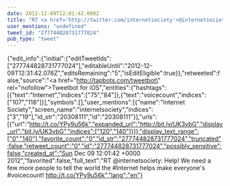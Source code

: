 ```yaml
---
date: 2012-12-09T12:01:42.000Z
title: "RT <a href='http://twitter.com/internetsociety'>@internetsociety</a>: Help! We need a few more people to tell the world the #Internet helps make everyone's #voicecount! http://t.co/YPy9u56k″"
user_mentions: "undefined"
tweet_id: "277744828731777024"
pub_type: "tweet"
---
```

{"edit_info":{"initial":{"editTweetIds":["277744828731777024"],"editableUntil":"2012-12-09T12:31:42.076Z","editsRemaining":"5","isEditEligible":true}},"retweeted":false,"source":"<a href=\"http://tapbots.com/tweetbot\" rel=\"nofollow\">Tweetbot for iOS</a>","entities":{"hashtags":[{"text":"Internet","indices":["75","84"]},{"text":"voicecount","indices":["107","118"]}],"symbols":[],"user_mentions":[{"name":"Internet Society","screen_name":"internetsociety","indices":["3","19"],"id_str":"20308111","id":"20308111"}],"urls":[{"url":"http://t.co/YPy9u56k","expanded_url":"http://bit.ly/UK3vbG","display_url":"bit.ly/UK3vbG","indices":["120","140"]}]},"display_text_range":["0","140"],"favorite_count":"0","id_str":"277744828731777024","truncated":false,"retweet_count":"0","id":"277744828731777024","possibly_sensitive":false,"created_at":"Sun Dec 09 12:01:42 +0000 2012","favorited":false,"full_text":"RT @internetsociety: Help! We need a few more people to tell the world the #Internet helps make everyone's #voicecount! http://t.co/YPy9u56k","lang":"en"}
